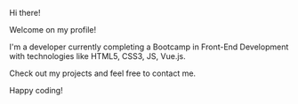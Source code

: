 Hi there!

Welcome on my profile!

I'm a developer currently completing a Bootcamp in Front-End Development with technologies like HTML5, CSS3, JS, Vue.js. 

Check out my projects and feel free to contact me.

Happy coding!
